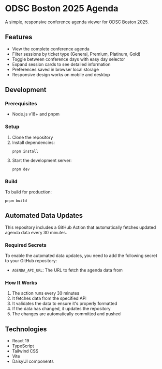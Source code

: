 # ODSC Boston 2025 Agenda

A simple, responsive conference agenda viewer for ODSC Boston 2025.

## Features

- View the complete conference agenda
- Filter sessions by ticket type (General, Premium, Platinum, Gold)
- Toggle between conference days with easy day selector
- Expand session cards to see detailed information
- Preferences saved in browser local storage
- Responsive design works on mobile and desktop

## Development

### Prerequisites

- Node.js v18+ and pnpm

### Setup

1. Clone the repository
2. Install dependencies:
   ```
   pnpm install
   ```
3. Start the development server:
   ```
   pnpm dev
   ```

### Build

To build for production:
```
pnpm build
```

## Automated Data Updates

This repository includes a GitHub Action that automatically fetches updated agenda data every 30 minutes.

### Required Secrets

To enable the automated data updates, you need to add the following secret to your GitHub repository:

- `AGENDA_API_URL`: The URL to fetch the agenda data from

### How It Works

1. The action runs every 30 minutes
2. It fetches data from the specified API
3. It validates the data to ensure it's properly formatted
4. If the data has changed, it updates the repository
5. The changes are automatically committed and pushed

## Technologies

- React 19
- TypeScript
- Tailwind CSS
- Vite
- DaisyUI components